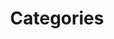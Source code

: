 ---
title: Categories
layout: collection
permalink: /categories/
collection: Categories
entries_layout: grid
classes: wide
---